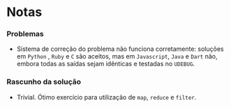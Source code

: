 # Notas

### Problemas

- Sistema de correção do problema não funciona corretamente: soluções em `Python` , `Ruby` e `C` são aceitos, mas em `Javascript`, `Java` e `Dart` não, embora todas as saídas sejam idênticas e testadas no `UDEBUG`.

### Rascunho da solução

- Trivial. Ótimo exercício para utilização de `map`, `reduce` e `filter`.